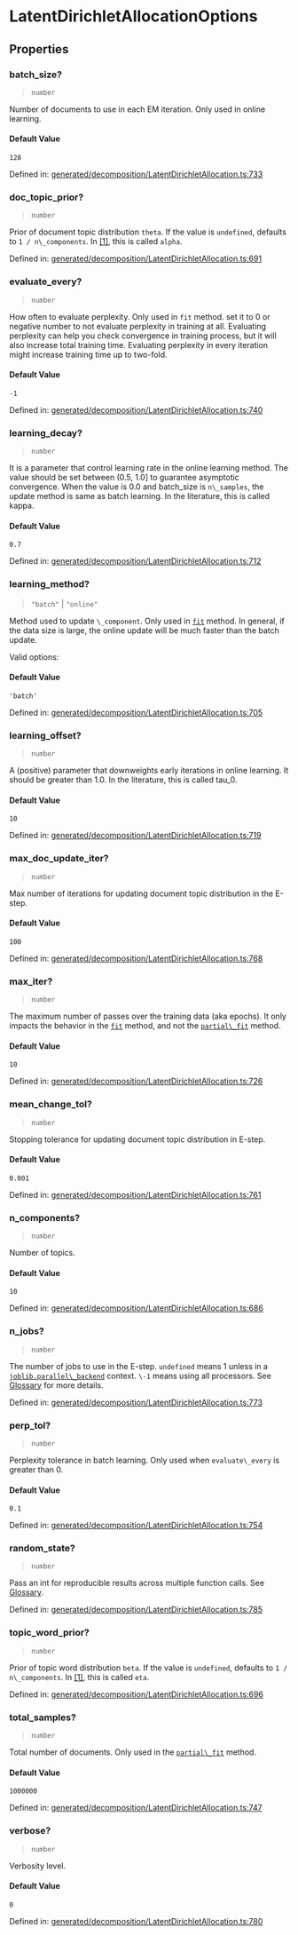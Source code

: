 # LatentDirichletAllocationOptions

## Properties

### batch\_size?

> `number`

Number of documents to use in each EM iteration. Only used in online learning.

#### Default Value

`128`

Defined in:  [generated/decomposition/LatentDirichletAllocation.ts:733](https://github.com/transitive-bullshit/scikit-learn-ts/blob/b59c1ff/packages/sklearn/src/generated/decomposition/LatentDirichletAllocation.ts#L733)

### doc\_topic\_prior?

> `number`

Prior of document topic distribution `theta`. If the value is `undefined`, defaults to `1 / n\_components`. In [\[1\]](#re25e5648fc37-1), this is called `alpha`.

Defined in:  [generated/decomposition/LatentDirichletAllocation.ts:691](https://github.com/transitive-bullshit/scikit-learn-ts/blob/b59c1ff/packages/sklearn/src/generated/decomposition/LatentDirichletAllocation.ts#L691)

### evaluate\_every?

> `number`

How often to evaluate perplexity. Only used in `fit` method. set it to 0 or negative number to not evaluate perplexity in training at all. Evaluating perplexity can help you check convergence in training process, but it will also increase total training time. Evaluating perplexity in every iteration might increase training time up to two-fold.

#### Default Value

`-1`

Defined in:  [generated/decomposition/LatentDirichletAllocation.ts:740](https://github.com/transitive-bullshit/scikit-learn-ts/blob/b59c1ff/packages/sklearn/src/generated/decomposition/LatentDirichletAllocation.ts#L740)

### learning\_decay?

> `number`

It is a parameter that control learning rate in the online learning method. The value should be set between (0.5, 1.0\] to guarantee asymptotic convergence. When the value is 0.0 and batch\_size is `n\_samples`, the update method is same as batch learning. In the literature, this is called kappa.

#### Default Value

`0.7`

Defined in:  [generated/decomposition/LatentDirichletAllocation.ts:712](https://github.com/transitive-bullshit/scikit-learn-ts/blob/b59c1ff/packages/sklearn/src/generated/decomposition/LatentDirichletAllocation.ts#L712)

### learning\_method?

> `"batch"` \| `"online"`

Method used to update `\_component`. Only used in [`fit`](#sklearn.decomposition.LatentDirichletAllocation.fit "sklearn.decomposition.LatentDirichletAllocation.fit") method. In general, if the data size is large, the online update will be much faster than the batch update.

Valid options:

#### Default Value

`'batch'`

Defined in:  [generated/decomposition/LatentDirichletAllocation.ts:705](https://github.com/transitive-bullshit/scikit-learn-ts/blob/b59c1ff/packages/sklearn/src/generated/decomposition/LatentDirichletAllocation.ts#L705)

### learning\_offset?

> `number`

A (positive) parameter that downweights early iterations in online learning. It should be greater than 1.0. In the literature, this is called tau\_0.

#### Default Value

`10`

Defined in:  [generated/decomposition/LatentDirichletAllocation.ts:719](https://github.com/transitive-bullshit/scikit-learn-ts/blob/b59c1ff/packages/sklearn/src/generated/decomposition/LatentDirichletAllocation.ts#L719)

### max\_doc\_update\_iter?

> `number`

Max number of iterations for updating document topic distribution in the E-step.

#### Default Value

`100`

Defined in:  [generated/decomposition/LatentDirichletAllocation.ts:768](https://github.com/transitive-bullshit/scikit-learn-ts/blob/b59c1ff/packages/sklearn/src/generated/decomposition/LatentDirichletAllocation.ts#L768)

### max\_iter?

> `number`

The maximum number of passes over the training data (aka epochs). It only impacts the behavior in the [`fit`](#sklearn.decomposition.LatentDirichletAllocation.fit "sklearn.decomposition.LatentDirichletAllocation.fit") method, and not the [`partial\_fit`](#sklearn.decomposition.LatentDirichletAllocation.partial_fit "sklearn.decomposition.LatentDirichletAllocation.partial_fit") method.

#### Default Value

`10`

Defined in:  [generated/decomposition/LatentDirichletAllocation.ts:726](https://github.com/transitive-bullshit/scikit-learn-ts/blob/b59c1ff/packages/sklearn/src/generated/decomposition/LatentDirichletAllocation.ts#L726)

### mean\_change\_tol?

> `number`

Stopping tolerance for updating document topic distribution in E-step.

#### Default Value

`0.001`

Defined in:  [generated/decomposition/LatentDirichletAllocation.ts:761](https://github.com/transitive-bullshit/scikit-learn-ts/blob/b59c1ff/packages/sklearn/src/generated/decomposition/LatentDirichletAllocation.ts#L761)

### n\_components?

> `number`

Number of topics.

#### Default Value

`10`

Defined in:  [generated/decomposition/LatentDirichletAllocation.ts:686](https://github.com/transitive-bullshit/scikit-learn-ts/blob/b59c1ff/packages/sklearn/src/generated/decomposition/LatentDirichletAllocation.ts#L686)

### n\_jobs?

> `number`

The number of jobs to use in the E-step. `undefined` means 1 unless in a [`joblib.parallel\_backend`](https://joblib.readthedocs.io/en/latest/parallel.html#joblib.parallel_backend "(in joblib v1.3.0.dev0)") context. `\-1` means using all processors. See [Glossary](../../glossary.html#term-n_jobs) for more details.

Defined in:  [generated/decomposition/LatentDirichletAllocation.ts:773](https://github.com/transitive-bullshit/scikit-learn-ts/blob/b59c1ff/packages/sklearn/src/generated/decomposition/LatentDirichletAllocation.ts#L773)

### perp\_tol?

> `number`

Perplexity tolerance in batch learning. Only used when `evaluate\_every` is greater than 0.

#### Default Value

`0.1`

Defined in:  [generated/decomposition/LatentDirichletAllocation.ts:754](https://github.com/transitive-bullshit/scikit-learn-ts/blob/b59c1ff/packages/sklearn/src/generated/decomposition/LatentDirichletAllocation.ts#L754)

### random\_state?

> `number`

Pass an int for reproducible results across multiple function calls. See [Glossary](../../glossary.html#term-random_state).

Defined in:  [generated/decomposition/LatentDirichletAllocation.ts:785](https://github.com/transitive-bullshit/scikit-learn-ts/blob/b59c1ff/packages/sklearn/src/generated/decomposition/LatentDirichletAllocation.ts#L785)

### topic\_word\_prior?

> `number`

Prior of topic word distribution `beta`. If the value is `undefined`, defaults to `1 / n\_components`. In [\[1\]](#re25e5648fc37-1), this is called `eta`.

Defined in:  [generated/decomposition/LatentDirichletAllocation.ts:696](https://github.com/transitive-bullshit/scikit-learn-ts/blob/b59c1ff/packages/sklearn/src/generated/decomposition/LatentDirichletAllocation.ts#L696)

### total\_samples?

> `number`

Total number of documents. Only used in the [`partial\_fit`](#sklearn.decomposition.LatentDirichletAllocation.partial_fit "sklearn.decomposition.LatentDirichletAllocation.partial_fit") method.

#### Default Value

`1000000`

Defined in:  [generated/decomposition/LatentDirichletAllocation.ts:747](https://github.com/transitive-bullshit/scikit-learn-ts/blob/b59c1ff/packages/sklearn/src/generated/decomposition/LatentDirichletAllocation.ts#L747)

### verbose?

> `number`

Verbosity level.

#### Default Value

`0`

Defined in:  [generated/decomposition/LatentDirichletAllocation.ts:780](https://github.com/transitive-bullshit/scikit-learn-ts/blob/b59c1ff/packages/sklearn/src/generated/decomposition/LatentDirichletAllocation.ts#L780)
